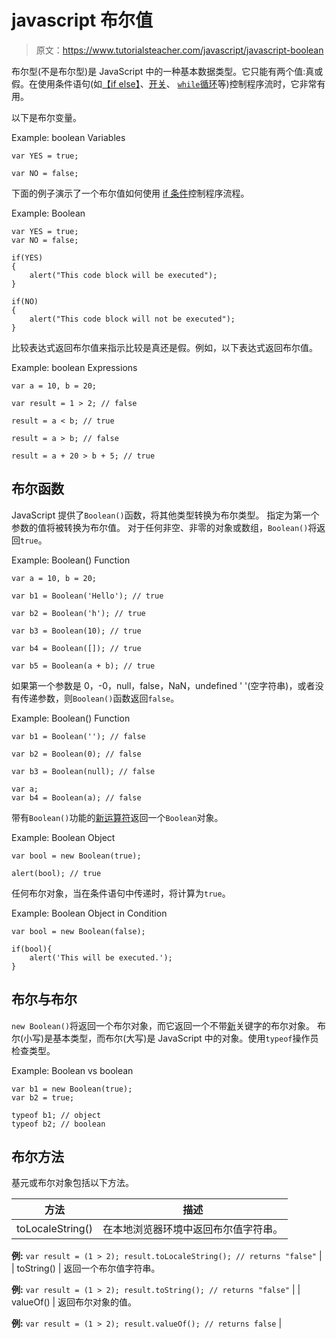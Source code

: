 # javascript 布尔值

> 原文：<https://www.tutorialsteacher.com/javascript/javascript-boolean>

布尔型(不是布尔型)是 JavaScript 中的一种基本数据类型。它只能有两个值:真或假。在使用条件语句(如[【if else】](/javascript/javascript-if-else-condition)、[开关](/javascript/javascript-switch)、 [`while`循环](/javascript/javascript-while-loop)等)控制程序流时，它非常有用。

以下是布尔变量。

Example: boolean Variables

```
var YES = true;

var NO = false; 
```

下面的例子演示了一个布尔值如何使用 [if 条件](/javascript/javascript-if-else-condition)控制程序流程。

Example: Boolean

```
var YES = true;
var NO = false;

if(YES)
{
    alert("This code block will be executed");
}

if(NO)
{
    alert("This code block will not be executed");
} 
```

比较表达式返回布尔值来指示比较是真还是假。例如，以下表达式返回布尔值。

Example: boolean Expressions

```
var a = 10, b = 20;

var result = 1 > 2; // false

result = a < b; // true

result = a > b; // false

result = a + 20 > b + 5; // true 
```

## 布尔函数

JavaScript 提供了`Boolean()`函数，将其他类型转换为布尔类型。 指定为第一个参数的值将被转换为布尔值。 对于任何非空、非零的对象或数组，`Boolean()`将返回`true`。

Example: Boolean() Function

```
var a = 10, b = 20;

var b1 = Boolean('Hello'); // true

var b2 = Boolean('h'); // true

var b3 = Boolean(10); // true

var b4 = Boolean([]); // true

var b5 = Boolean(a + b); // true 
```

如果第一个参数是 0，-0，null，false，NaN，undefined ' '(空字符串)，或者没有传递参数，则`Boolean()`函数返回`false`。

Example: Boolean() Function

```
var b1 = Boolean(''); // false

var b2 = Boolean(0); // false

var b3 = Boolean(null); // false

var a;
var b4 = Boolean(a); // false 
```

带有`Boolean()`功能的[新运算符](/javascript/new-keyword-in-javascript)返回一个`Boolean`对象。

Example: Boolean Object

```
var bool = new Boolean(true);

alert(bool); // true 
```

任何布尔对象，当在条件语句中传递时，将计算为`true`。

Example: Boolean Object in Condition

```
var bool = new Boolean(false);

if(bool){
    alert('This will be executed.');
} 
```

## 布尔与布尔

`new Boolean()`将返回一个布尔对象，而它返回一个不带[新](/javascript/new-keyword-in-javascript)关键字的布尔对象。 布尔(小写)是基本类型，而布尔(大写)是 JavaScript 中的对象。使用`typeof`操作员检查类型。

Example: Boolean vs boolean

```
var b1 = new Boolean(true);
var b2 = true;

typeof b1; // object
typeof b2; // boolean 
```

## 布尔方法

基元或布尔对象包括以下方法。

| 方法 | 描述 |
| --- | --- |
| toLocaleString() | 在本地浏览器环境中返回布尔值字符串。

**例:** `var result = (1 > 2); result.toLocaleString(); // returns "false"` |
| toString() | 返回一个布尔值字符串。

**例:** `var result = (1 > 2); result.toString(); // returns "false"` |
| valueOf() | 返回布尔对象的值。

**例:** `var result = (1 > 2); result.valueOf(); // returns false` |